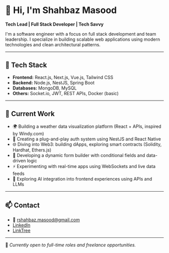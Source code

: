 # 👋 Hi, I'm Shahbaz Masood

**Tech Lead | Full Stack Developer | Tech Savvy**

I'm a software engineer with a focus on full stack development and team leadership. I specialize in building scalable web applications using modern technologies and clean architectural patterns.

---

## 🔧 Tech Stack

- **Frontend:** React.js, Next.js, Vue.js, Tailwind CSS  
- **Backend:** Node.js, NestJS, Spring Boot  
- **Databases:** MongoDB, MySQL  
- **Others:** Socket.io, JWT, REST APIs, Docker (basic)

---

## 🚧 Current Work

- 🌍 Building a weather data visualization platform (React + APIs, inspired by Windy.com)  
- 🔐 Creating a plug-and-play auth system using NestJS and React Native  
- 🌐 Diving into Web3: building dApps, exploring smart contracts (Solidity, Hardhat, Ethers.js)  
- 🧩 Developing a dynamic form builder with conditional fields and data-driven logic  
- ⚡ Experimenting with real-time apps using WebSockets and live data feeds  
- 🧪 Exploring AI integration into frontend experiences using APIs and LLMs

---

## 📫 Contact

- 📧 rshahbaz.masood@gmail.com  
- [LinkedIn](https://www.linkedin.com/in/xhayzee/)
- [LinkTree](https://linktr.ee/shahbaz.masood)

---

💼 *Currently open to full-time roles and freelance opportunities.*

<!---
Shahbaz-dataq/Shahbaz-dataq is a ✨ special ✨ repository because its `README.md` (this file) appears on your GitHub profile.
You can click the Preview link to take a look at your changes.
--->
